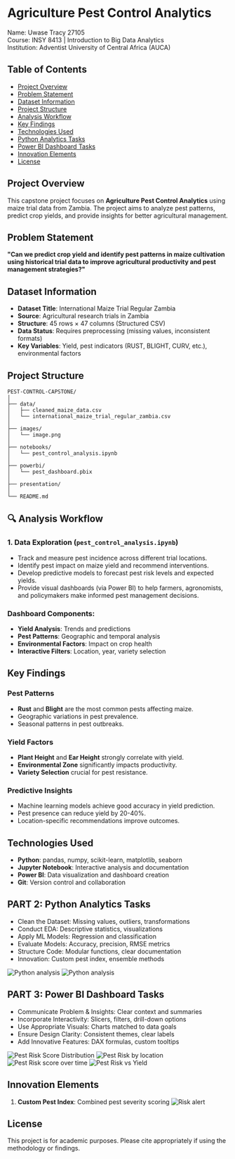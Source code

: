
# Agriculture Pest Control Analytics

Name: Uwase Tracy 27105  
Course: INSY 8413 | Introduction to Big Data Analytics  
Institution: Adventist University of Central Africa (AUCA)

## Table of Contents

- [Project Overview](#-project-overview)
- [Problem Statement](#-problem-statement)
- [Dataset Information](#-dataset-information)
- [Project Structure](#-project-structure)
- [Analysis Workflow](#-analysis-workflow)
- [Key Findings](#-key-findings)
- [Technologies Used](#️-technologies-used)
- [Python Analytics Tasks](#-part-2-python-analytics-tasks)
- [Power BI Dashboard Tasks](#-part-3-power-bi-dashboard-tasks)
- [Innovation Elements](#innovation-elements)
- [License](#-license)

## Project Overview

This capstone project focuses on **Agriculture Pest Control Analytics** using maize trial data from Zambia. The project aims to analyze pest patterns, predict crop yields, and provide insights for better agricultural management.

## Problem Statement

**"Can we predict crop yield and identify pest patterns in maize cultivation using historical trial data to improve agricultural productivity and pest management strategies?"**

## Dataset Information

- **Dataset Title**: International Maize Trial Regular Zambia
- **Source**: Agricultural research trials in Zambia
- **Structure**: 45 rows × 47 columns (Structured CSV)
- **Data Status**: Requires preprocessing (missing values, inconsistent formats)
- **Key Variables**: Yield, pest indicators (RUST, BLIGHT, CURV, etc.), environmental factors

## Project Structure

```
PEST-CONTROL-CAPSTONE/
│
├── data/
│   ├── cleaned_maize_data.csv
│   └── international_maize_trial_regular_zambia.csv
│
├── images/
│   └── image.png
│
├── notebooks/
│   └── pest_control_analysis.ipynb
│
├── powerbi/
│   └── pest_dashboard.pbix
│
├── presentation/
│
└── README.md
```

## 🔍 Analysis Workflow

### 1. Data Exploration (`pest_control_analysis.ipynb`)

- Track and measure pest incidence across different trial locations.
- Identify pest impact on maize yield and recommend interventions.
- Develop predictive models to forecast pest risk levels and expected yields.
- Provide visual dashboards (via Power BI) to help farmers, agronomists, and policymakers make informed pest management decisions.

### Dashboard Components:

- **Yield Analysis**: Trends and predictions
- **Pest Patterns**: Geographic and temporal analysis
- **Environmental Factors**: Impact on crop health
- **Interactive Filters**: Location, year, variety selection

## Key Findings

### Pest Patterns

- **Rust** and **Blight** are the most common pests affecting maize.
- Geographic variations in pest prevalence.
- Seasonal patterns in pest outbreaks.

### Yield Factors

- **Plant Height** and **Ear Height** strongly correlate with yield.
- **Environmental Zone** significantly impacts productivity.
- **Variety Selection** crucial for pest resistance.

### Predictive Insights

- Machine learning models achieve good accuracy in yield prediction.
- Pest presence can reduce yield by 20-40%.
- Location-specific recommendations improve outcomes.

## Technologies Used

- **Python**: pandas, numpy, scikit-learn, matplotlib, seaborn
- **Jupyter Notebook**: Interactive analysis and documentation
- **Power BI**: Data visualization and dashboard creation
- **Git**: Version control and collaboration

## PART 2: Python Analytics Tasks

- Clean the Dataset: Missing values, outliers, transformations
- Conduct EDA: Descriptive statistics, visualizations
- Apply ML Models: Regression and classification
- Evaluate Models: Accuracy, precision, RMSE metrics
- Structure Code: Modular functions, clear documentation
- Innovation: Custom pest index, ensemble methods

![Python analysis](images/image.png)
![Python analysis](images/image1.png)

## PART 3: Power BI Dashboard Tasks

- Communicate Problem & Insights: Clear context and summaries
- Incorporate Interactivity: Slicers, filters, drill-down options
- Use Appropriate Visuals: Charts matched to data goals
- Ensure Design Clarity: Consistent themes, clear labels
- Add Innovative Features: DAX formulas, custom tooltips

![Pest Risk Score Distribution](images/image2.png)
![Pest Risk by location](images/image3.png)
![Pest Risk score over time](images/image4.png)
![Pest Risk vs Yield](images/image5.png)

## Innovation Elements

1. **Custom Pest Index**: Combined pest severity scoring
   ![Risk alert](images/image6.png)

## License

This project is for academic purposes. Please cite appropriately if using the methodology or findings.

